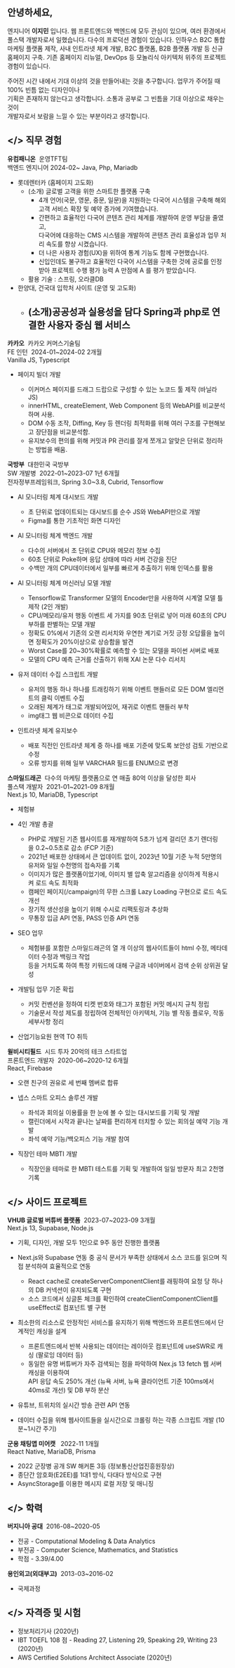 ## 안녕하세요,  
엔지니어 **이지민** 입니다.
웹 프론트엔드와 백엔드에 모두 관심이 있으며, 여러 환경에서 풀스택 개발자로서 일했습니다.
다수의 프로덕션 경험이 있습니다. 인하우스 B2C 통합 마케팅 플랫폼 제작,
사내 인트라넷 체계 개발, B2C 플랫폼, B2B 플랫폼 개발 등 신규 홈페이지 구축. 기존 홈페이지 리뉴얼, DevOps 
등 모놀리식 아키텍처 위주의 프로젝트 경험이 있습니다.

주어진 시간 내에서 기대 이상의 것을 만들어내는 것을 추구합니다. 업무가 주어질 때 100% 빈틈 없는 디자인이나  
기획은 존재하지 않는다고 생각합니다. 소통과 공부로 그 빈틈을 기대 이상으로 채우는 것이  
개발자로서 보람을 느낄 수 있는 부분이라고 생각합니다.  

  

## </> 직무 경험

**유컴패니온**  운영TFT팀  
백엔드 엔지니어  2024-02~
Java, Php, Mariadb 

- 롯데렌터카 (홈페이지 고도화)
    - (소개) 글로벌 고객을 위한 스마트한 플랫폼 구축
        - 4개 언어(국문, 영문, 중문, 일문)을 지원하는 다국어 시스템을 구축해 해외 고객 서비스 확장 및 예약 증가에 기여했습니다.
        - 간편하고 효율적인 다국어 콘텐츠 관리 체계를 개발하여 운영 부담을 줄였고,     
          다국어에 대응하는 CMS 시스템을 개발하여 콘텐츠 관리 효율성과 업무 처리
          속도를 향상 시켰습니다.
        - 더 나은 사용자 경험(UX)을 위하여 통계 기능도 함께 구현했습니다.
        - 신입인데도 불구하고 효율적인 다국어 시스템을 구축한 것에 공로를 인정 받아 프로젝트 수행 평가 능력 A 만점에 A 를 평가 받았습니다.
    - 활용 기술 : 스프링, 오라클DB
- 한양대, 건국대 입학처 사이트 (운영 및 고도화)
    - (소개)공공성과 실용성을 담다 Spring과 php로 연결한 사용자 중심 웹 서비스
        - 
          
          

**카카오**  카카오 커머스기술팀  
FE 인턴  2024-01~2024-02 2개월  
Vanilla JS, Typescript  

- 페이지 빌더 개발  
    
    - 이커머스 페이지를 드래그 드랍으로 구성할 수 있는 노코드 툴 제작 (바닐라 JS)
    - innerHTML, createElement, Web Component 등의 WebAPI를 비교분석하며 사용. 
    - DOM 수동 조작, Diffing, Key 등 렌더링 최적화를 위해 여러 구조를 구현해보고 장단점을 비교분석함.
    - 유지보수의 편의를 위해 커밋과 PR 관리를 잘게 쪼개고 알맞은 단위로 정리하는 방법을 배움.

  
  

**국방부**  대한민국 국방부  
SW 개발병  2022-01~2023-07 1년 6개월  
전자정부프레임워크, Spring 3.0~3.8, Cubrid, Tensorflow  
- AI 모니터링 체계 대시보드 개발  
    - 초 단위로 업데이트되는 대시보드를 순수 JS와 WebAPI만으로 개발
    - Figma를 통한 기초적인 화면 디자인
- AI 모니터링 체계 백엔드 개발  
    - 다수의 서버에서 초 단위로 CPU와 메모리 정보 수집
    - 60초 단위로 Poke하며 응답 상태에 따라 서버 건강을 진단
    - 수백만 개의 CPU데이터에서 일부를 빠르게 추출하기 위해 인덱스를 활용
- AI 모니터링 체계 머신러닝 모델 개발  
    - Tensorflow로 Transformer 모델의 Encoder만을 사용하여 시계열 모델 틀 제작 (2인 개발)
    - CPU/메모리/유저 행동 이벤트 세 가지를 90초 단위로 넣어 미래 60초의 CPU 부하를 판별하는 모델 개발
    - 정확도 0%에서 기존의 오랜 리서치와 우연한 계기로 거짓 긍정 오답률을 높이면 정확도가 20%이상으로 상승함을 발견
    - Worst Case를 20~30%확률로 예측할 수 있는 모델을 파이썬 서버로 배포
    - 모델의 CPU 예측 근거를 산출하기 위해 XAI 논문 다수 리서치
- 유저 데이터 수집 스크립트 개발  
    
    - 유저의 행동 하나 하나를 트래킹하기 위해 이벤트 핸들러로 모든 DOM 엘리먼트의 클릭 이벤트 수집
    - 오래된 체계가 <Frame>태그로 개발되어있어, 재귀로 이벤트 핸들러 부착
    - img태그 웹 비콘으로 데이터 수집
- 인트라넷 체계 유지보수
    
    - 배포 직전인 인트라넷 체계 중 하나를 배포 기준에 맞도록 보안성 검토 기반으로 수정
    - 오류 방지를 위해 일부 VARCHAR 필드를 ENUM으로 변경

  

**스마일드래곤**  다수의 마케팅 플랫폼으로 연 매출 80억 이상을 달성한 회사  
풀스택 개발자  2021-01~2021-09 8개월  
Next.js 10, MariaDB, Typescript  

- 체험뷰
- 4인 개발 총괄
    - PHP로 개발된 기존 웹사이트를 재개발하여 5초가 넘게 걸리던 초기 렌더링을 0.2~0.5초로 감소 (FCP 기준)
    - 2021년 배포한 상태에서 큰 업데이트 없이, 2023년 10월 기준 누적 5만명의 유저와 일일 수천명의 접속자를 기록
    - 이미지가 많은 플랫폼이었기에, 이미지 별 압축 알고리즘을 상이하게 적용시켜 로드 속도 최적화
    - 캠페인 페이지(/campaign)의 무한 스크롤 Lazy Loading 구현으로 로드 속도 개선
    - 장기적 생산성을 높이기 위해 수시로 리팩토링과 추상화
    - 무통장 입금 API 연동, PASS 인증 API 연동
- SEO 업무
    
    - 체험뷰를 포함한 스마일드래곤의 열 개 이상의 웹사이트들이 html 수정, 메타데이터 수정과 백링크 작업  
        등을 거치도록 하여 특정 키워드에 대해 구글과 네이버에서 검색 순위 상위권 달성
- 개발팀 업무 기준 확립
    
    - 커밋 컨벤션을 정하여 티켓 번호와 태그가 포함된 커밋 메시지 규칙 정립
    - 기술문서 작성 제도를 정립하여 전체적인 아키텍처, 기능 별 작동 플로우, 작동 세부사항 정리
- 산업기능요원 현역 TO 취득
    

  

**윌비시티필드**  시드 투자 20억의 테크 스타트업  
프론트엔드 개발자  2020-06~2020-12 6개월  
React, Firebase  

- 오랜 친구의 권유로 세 번째 멤버로 합류
    
- 넵스 스마트 오피스 솔루션 개발
    
    - 좌석과 회의실 이용률을 한 눈에 볼 수 있는 대시보드를 기획 및 개발
    - 캘린더에서 시작과 끝나는 날짜를 편리하게 터치할 수 있는 회의실 예약 기능 개발
    - 좌석 예약 기능/백오피스 기능 개발 참여
- 직장인 테마 MBTI 개발
    
    - 직장인을 테마로 한 MBTI 테스트를 기획 및 개발하여 일일 방문자 최고 2천명 기록

  
  

## </> 사이드 프로젝트

**VHUB 글로벌 버튜버 플랫폼** 
2023-07~2023-09 3개월  
Next.js 13, Supabase, Node.js  

- 기획, 디자인, 개발 모두 1인으로 9주 동안 진행한 플랫폼
    
- Next.js와 Supabase 연동 중 공식 문서가 부족한 상태에서 소스 코드를 읽으며 직접 분석하여 효율적으로 연동
    
    - React cache로 createServerComponentClient를 래핑하여 요청 당 하나의 DB 커넥션이 유지되도록 구현
    - 소스 코드에서 싱글톤 체크를 확인하여 createClientComponentClient를 useEffect로 컴포넌트 별 구현
- 최소한의 리소스로 안정적인 서비스를 유지하기 위해 백엔드와 프론트엔드에서 단계적인 캐싱을 설계
    
    - 프론트엔드에서 반복 사용되는 데이터는 레이아웃 컴포넌트에 useSWR로 캐싱 (팔로잉 데이터 등)
    - 동일한 유명 버튜버가 자주 검색되는 점을 파악하여 Nex.js 13 fetch 웹 서버 캐싱을 이용하여  
        API 응답 속도 250% 개선 (뉴욕 서버, 뉴욕 클라이언트 기준 100ms에서 40ms로 개선) 및 DB 부하 분산
- 유튜브, 트위치의 실시간 방송 관련 API 연동
    
- 데이터 수집을 위해 웹사이트들을 실시간으로 크롤링 하는 각종 스크립트 개발 (10분~1시간 주기)
    

  

**군용 채팅앱 미어캣**   2022-11 1개월  
React Native, MariaDB, Prisma  

- 2022 군장병 공개 SW 해커톤 3등 (정보통신산업진흥원장상)
- 종단간 암호화(E2EE)를 1대1 방식, 다대다 방식으로 구현
- AsyncStorage를 이용한 메시지 로컬 저장 및 매니징

  
  

## </> 학력

**버지니아 공대**  2016-08~2020-05  

- 전공 - Computational Modeling & Data Analytics
- 부전공 - Computer Science, Mathematics, and Statistics
- 학점 - 3.39/4.00

**용인외고(외대부고)**  2013-03~2016-02  
- 국제과정
  
## </> 자격증 및 시험

- 정보처리기사 (2020년)
- IBT TOEFL 108 점 - Reading 27, Listening 29, Speaking 29, Writing 23 (2020년)
- AWS Certified Solutions Architect Associate (2020년)